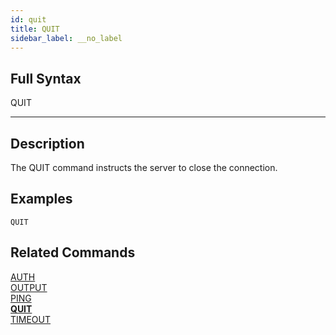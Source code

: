 ```yaml
---
id: quit
title: QUIT
sidebar_label: __no_label
---
```


## Full Syntax

QUIT

---

## Description

The QUIT command instructs the server to close the connection.


## Examples

```tile38
QUIT
```

## Related Commands

[AUTH](auth.html)<br>
[OUTPUT](output.html)<br>
[PING](ping.html)<br>
**[QUIT](quit.html)**<br>
[TIMEOUT](timeout.html)<br>
